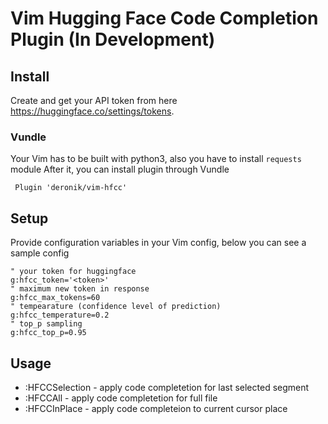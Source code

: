 # Vim Hugging Face Code Completion Plugin (In Development)

## Install
Create and get your API token from here https://huggingface.co/settings/tokens.

### Vundle
Your Vim has to be built with python3, also you have to install `requests` module
After it, you can install plugin through Vundle
```vim
 Plugin 'deronik/vim-hfcc'
```

## Setup
Provide configuration variables in your Vim config, below you can see a sample config
```vim
" your token for huggingface
g:hfcc_token='<token>'
" maximum new token in response
g:hfcc_max_tokens=60
" tempearature (confidence level of prediction)
g:hfcc_temperature=0.2
" top_p sampling
g:hfcc_top_p=0.95
```

## Usage
- :HFCCSelection - apply code completetion for last selected segment
- :HFCCAll - apply code completetion for full file
- :HFCCInPlace - apply code completeion to current cursor place
